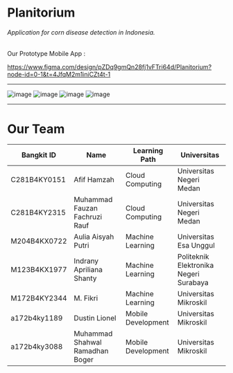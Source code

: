 <h1>Planitorium</h1>
<h6>Application for corn disease detection in Indonesia.</h6>

Our Prototype Mobile App :

https://www.figma.com/design/pZDq9gmQn28fj1vFTri64d/Planitorium?node-id=0-1&t=4JfqM2m1iniCZt4t-1

<hr>

![image](https://media.discordapp.net/attachments/1212016492845994045/1316795923774312478/image.png?ex=675c5945&is=675b07c5&hm=426b46cdb2b97cd71604b3de213c6cc6768145d60d3a0aac29147383d22639e8&=&format=webp&quality=lossless&width=787&height=551)
![image](https://media.discordapp.net/attachments/1212016492845994045/1316796058260471869/image.png?ex=675c5965&is=675b07e5&hm=439db46d095b84dd7f26fddae3428e72fcc4fa1ee61c6abe6c3117db319b1a76&=&format=webp&quality=lossless&width=788&height=551)
![image](https://media.discordapp.net/attachments/1212016492845994045/1316796266851598467/image.png?ex=675c5996&is=675b0816&hm=96b4c7ea84a1bc0e084770cb4590fedfa0ed01cc59c41e119590867bba811bdd&=&format=webp&quality=lossless&width=795&height=551)
![image](https://media.discordapp.net/attachments/1212016492845994045/1316796362037133333/image.png?ex=675c59ad&is=675b082d&hm=42e524702168d1e2480ee9baf6e91a99ccf01878b5d9a9de8732495c967156f0&=&format=webp&quality=lossless&width=792&height=551)

<hr>
<h1>Our Team</h1>

| Bangkit ID   | Name                            | Learning Path      | Universitas                            |
| ------------ | ------------------------------- | ------------------ | -------------------------------------- |
| C281B4KY0151 | Afif Hamzah                     | Cloud Computing    | Universitas Negeri Medan               |
| C281B4KY2315 | Muhammad Fauzan Fachruzi Rauf   | Cloud Computing    | Universitas Negeri Medan               |
| M204B4KX0722 | Aulia Aisyah Putri              | Machine Learning   | Universitas Esa Unggul                 |
| M123B4KX1977 | Indrany Apriliana Shanty        | Machine Learning   | Politeknik Elektronika Negeri Surabaya |
| M172B4KY2344 | M. Fikri                        | Machine Learning   | Universitas Mikroskil                  |
| a172b4ky1189 | Dustin Lionel                   | Mobile Development | Universitas Mikroskil                  |
| a172b4ky3088 | Muhammad Shahwal Ramadhan Boger | Mobile Development | Universitas Mikroskil                  |
